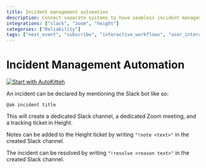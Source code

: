 ```yaml
---
title: Incident management automation
description: Connect separate systems to have seamless incident management
integrations: ["slack", "zoom", "height"]
categories: ["Reliability"]
tags: ["next_event", "subscribe", "interactive_workflows", "user_interactions", "event_loops", "notifications", "workflow_patterns"]
---
```


# Incident Management Automation

[![Start with AutoKitteh](https://autokitteh.com/assets/autokitteh-badge.svg)](https://app.autokitteh.cloud/template?template-name=reliability/incidenter)

An incident can be declared by mentioning the Slack bot like so:

```
@ak incident title
```

This will create a dedicated Slack channel, a dedicated Zoom meeting, and a tracking ticket in Height.

Notes can be added to the Height ticket by writing `"!note <text>"` in the created Slack channel.

The incident can be resolved by writing `"!resolve <reason text>"` in the created Slack channel.
